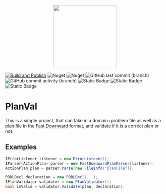 
<p align="center">
    <img src="https://github.com/kris701/PlanVal/assets/22596587/3ae337c0-c3f7-401c-bb9c-61876c85e8ea" width="200" height="200" />
</p>

[![Build and Publish](https://github.com/kris701/PlanVal/actions/workflows/dotnet-desktop.yml/badge.svg)](https://github.com/kris701/PlanVal/actions/workflows/dotnet-desktop.yml)
![Nuget](https://img.shields.io/nuget/v/PlanVal)
![Nuget](https://img.shields.io/nuget/dt/PlanVal)
![GitHub last commit (branch)](https://img.shields.io/github/last-commit/kris701/PlanVal/main)
![GitHub commit activity (branch)](https://img.shields.io/github/commit-activity/m/kris701/PlanVal)
![Static Badge](https://img.shields.io/badge/Platform-Windows-blue)
![Static Badge](https://img.shields.io/badge/Platform-Linux-blue)
![Static Badge](https://img.shields.io/badge/Framework-dotnet--8.0-green)

# PlanVal

This is a simple project, that can take in a domain+problem file as well as a plan file in the [Fast Downward](https://www.fast-downward.org/) format, and validate if it is a correct plan or not.

## Examples
```csharp
IErrorListener listener = new ErrorListener();
IParser<ActionPlan> parser = new FastDownwardPlanParser(listener);
ActionPlan plan = parser.Parse(new FileInfo("planFile"));

PDDLDecl declaration = new PDDLDecl(...);
IPlanValidator validator = new PlanValidator();
bool isValid = validator.Validate(plan, declaration);
```